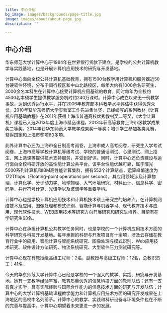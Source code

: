 ```yaml
---
title: 中心介绍
bg_image: images/backgrounds/page-title.jpg
image: images/about/about-page.jpg
description: ''

---
```

## 中心介绍

华东师范大学计算中心于1984年在世界银行贷款下建立，是学校的公共计算机教学与实践基地，也是开展计算机应用技术的研究与开发基地。

计算中心面向全校公共计算机基础教育，拥有1500台教学用计算机和服务器近50台硬软件环境，分布于闵行校区和中山北路校区，每年大约有1000余名研究生，3000余名本科生在计算中心接受计算机应用基础的教育，同时每年为全校约4500名本硕学生提供教学服务机时约240万课时。计算中心成立以来无一例教学事故，达到优秀运行水平，并在2006年教育部本科教学水平评估中获得优秀荣誉。2010年获华东师范大学实验室工作先进集体奖，已经编写的系列教材《计算机应用基础教程》在2011年获得上海市普通高校优秀教材奖二等奖，《大学计算机》课程已入选2013年度上海市精品课程，2013年获高等教育上海市级教学成果奖二等奖，2014年获华东师范大学教学成果奖一等奖；培训学生参加各类竞赛，获得国家和上海市奖项60多项。

此外计算中心还为上海市全日制高考阅卷，上海市成人高考阅卷，研究生入学考试阅卷，上海市高等学校计算机等级考试、学校的普通话测试、心里测试、网上招生、网上选课等提供技术支持服务，并受到好评。同时，计算中心还负责建设与运行面向全校科研开放的高性能计算公共平台。该平台性能优越可靠，属于曙光5000系列计算机和IBM高性能计算集群，拥有552个计算结点，运算峰值速度为172Tflops（Floating-point operations per second）。其应用领域涉及计算物理、计算化学、分子动力学、地球物理、大气环境研究、材料设计、信息科学、密码学、并行符号计算、光谱学以及波谱学等重要学科。

计算中心也是学校计算机应用技术和计算机技术硕士研究生的培养点，在计算机网络技术及应用、图像处理和模式识别、智能计算与机器学习、现代教育技术与应用、现代软件技术、WEB应用技术等研究方向开展研究和研究生培养。目前有在学研究生63名。

计算中心在承担计算机公共教学任务同时，也是学校的一个计算机应用技术方面的科学研究与科技开发基地。每年承担的科研与开发项目有十余项，涉及云存储在教育行业中的应用、智能计算与智能系统研究、图像处理与模式识别、Web应用技术研究、软件设计方法研究、物流系统研究、大型软件压力测试研究等。

计算中心现在有教授级高级工程师：2名，副教授与高级工程师：12名，总教职员工：41名。

今天的华东师范大学计算中心已经是学校的一个强大的教学、实践、研究与开发基地。她有一支教学经验丰富，教育质量优秀的信息科技方面的教师队伍；还有一支有真才实学，具有实际经验与国际合作能力的信息技术方面的研究与开发队伍；计算中心的大学计算机基础课程教学能力和计算机应用技术方面的研究开发成果在上海地区的高校中名列前茅。计算中心的教学、实践和科研设备与环境条件也在不断的完善与提高中。计算中心期望着未来更进一步的发展。